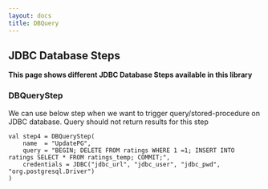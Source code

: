 ```yaml
---
layout: docs
title: DBQuery
---
```


## JDBC Database Steps

**This page shows different JDBC Database Steps available in this library**

### DBQueryStep
We can use below step when we want to trigger query/stored-procedure on JDBC database. Query should not return results for this step 

    val step4 = DBQueryStep(
        name  = "UpdatePG",
        query = "BEGIN; DELETE FROM ratings WHERE 1 =1; INSERT INTO ratings SELECT * FROM ratings_temp; COMMIT;",
        credentials = JDBC("jdbc_url", "jdbc_user", "jdbc_pwd", "org.postgresql.Driver")
    )

      